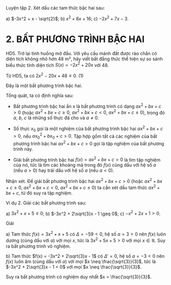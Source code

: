 Luyện tập 2. Xét dấu các tam thức bậc hai sau:

a) $-3x^2 + x - \sqrt{2}$;     b) $x^2 + 8x + 16$;     c) $-2x^2 + 7x - 3$.

# 2. BẤT PHƯƠNG TRÌNH BẬC HAI

HD5. Trở lại tình huống mở đầu. Với yêu cầu mảnh đất được rào chắn có diện tích không nhỏ hơn 48 m², hãy viết bất đẳng thức thể hiện sự so sánh biểu thức tính diện tích $S(x) = -2x^2 + 20x$ với 48.

Từ HD5, ta có $2x^2 - 20x + 48 \leq 0$. (1)

Đây là một bất phương trình bậc hai.

Tổng quát, ta có định nghĩa sau:

- Bất phương trình bậc hai ẩn x là bất phương trình có dạng $ax^2 + bx + c > 0$ (hoặc $ax^2 + bx + c \geq 0$, $ax^2 + bx + c < 0$, $ax^2 + bx + c \leq 0$), trong đó $a$, $b$, $c$ là những số thực đã cho và $a \neq 0$.

- Số thực $x_0$ gọi là một nghiệm của bất phương trình bậc hai $ax^2 + bx + c > 0$, nếu $ax_0^2 + bx_0 + c > 0$. Tập hợp gồm tất cả các nghiệm của bất phương trình bậc hai $ax^2 + bx + c > 0$ gọi là tập nghiệm của bất phương trình này.

- Giải bất phương trình bậc hai $f(x) = ax^2 + bx + c > 0$ là tìm tập nghiệm của nó, tức là tìm các khoảng mà trong đó $f(x)$ cùng dấu với hệ số $a$ (nếu $a > 0$) hay trái dấu với hệ số $a$ (nếu $a < 0$).

Nhận xét. Để giải bất phương trình bậc hai $ax^2 + bx + c > 0$ (hoặc $ax^2 + bx + c \geq 0$, $ax^2 + bx + c < 0$, $ax^2 + bx + c \leq 0$) ta cần xét dấu tam thức $ax^2 + bx + c$, từ đó suy ra tập nghiệm.

Ví dụ 2. Giải các bất phương trình sau:

a) $3x^2 + x + 5 \leq 0$;     b) $-3x^2 + 2\sqrt{3}x - 1 \geq 0$;     c) $-x^2 + 2x + 1 > 0$.

Giải

a) Tam thức $f(x) = 3x^2 + x + 5$ có $\Delta = -59 < 0$, hệ số $a = 3 > 0$ nên $f(x)$ luôn dương (cùng dấu với $a$) với mọi $x$, tức là $3x^2 + 5x + 5 > 0$ với mọi $x \in \mathbb{R}$. Suy ra bất phương trình vô nghiệm.

b) Tam thức $f(x) = -3x^2 + 2\sqrt{3}x - 1$ có $\Delta' = 0$, hệ số $a = -3 < 0$ nên $f(x)$ luôn âm (cùng dấu với $a$) với mọi $x \neq \frac{\sqrt{3}}{3}$, tức là $-3x^2 + 2\sqrt{3}x - 1 < 0$ với mọi $x \neq \frac{\sqrt{3}}{3}$.

Suy ra bất phương trình có nghiệm duy nhất $x = \frac{\sqrt{3}}{3}$.
